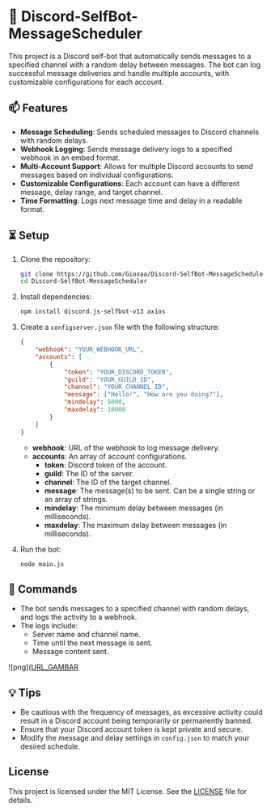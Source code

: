 # 📖 Discord-SelfBot-MessageScheduler
This project is a Discord self-bot that automatically sends messages to a specified channel with a random delay between messages. The bot can log successful message deliveries and handle multiple accounts, with customizable configurations for each account.

## 📫 Features

- **Message Scheduling**: Sends scheduled messages to Discord channels with random delays.
- **Webhook Logging**: Sends message delivery logs to a specified webhook in an embed format.
- **Multi-Account Support**: Allows for multiple Discord accounts to send messages based on individual configurations.
- **Customizable Configurations**: Each account can have a different message, delay range, and target channel.
- **Time Formatting**: Logs next message time and delay in a readable format.
  
## ⏳ Setup

1. Clone the repository:
    ```bash
    git clone https://github.com/Gioxaa/Discord-SelfBot-MessageScheduler.git
    cd Discord-SelfBot-MessageScheduler
    ```

2. Install dependencies:
    ```bash
    npm install discord.js-selfbot-v13 axios
    ```

3. Create a `configserver.json` file with the following structure:
    ```json
    {
        "webhook": "YOUR_WEBHOOK_URL",
        "accounts": [
            {
                "token": "YOUR_DISCORD_TOKEN",
                "guild": "YOUR_GUILD_ID",
                "channel": "YOUR_CHANNEL_ID",
                "message": ["Hello!", "How are you doing?"],
                "mindelay": 5000,
                "maxdelay": 10000
            }
        ]
    }
    ```

    - **webhook**: URL of the webhook to log message delivery.
    - **accounts**: An array of account configurations.
        - **token**: Discord token of the account.
        - **guild**: The ID of the server.
        - **channel**: The ID of the target channel.
        - **message**: The message(s) to be sent. Can be a single string or an array of strings.
        - **mindelay**: The minimum delay between messages (in milliseconds).
        - **maxdelay**: The maximum delay between messages (in milliseconds).

4. Run the bot:
    ```bash
    node main.js
    ```

## 💬 Commands

- The bot sends messages to a specified channel with random delays, and logs the activity to a webhook.
- The logs include:
  - Server name and channel name.
  - Time until the next message is sent.
  - Message content sent.

![png]([URL_GAMBAR](https://cdn.discordapp.com/attachments/1292881258862477395/1320719131917680681/image.png?ex=676a9f0a&is=67694d8a&hm=8e339274b2d9a9bd07496da52f1275e755addde1ae1d675fe52fb3e0d6df2826&)


## 💡 Tips

- Be cautious with the frequency of messages, as excessive activity could result in a Discord account being temporarily or permanently banned.
- Ensure that your Discord account token is kept private and secure.
- Modify the message and delay settings in `config.json` to match your desired schedule.

## License

This project is licensed under the MIT License. See the [LICENSE](LICENSE) file for details.
